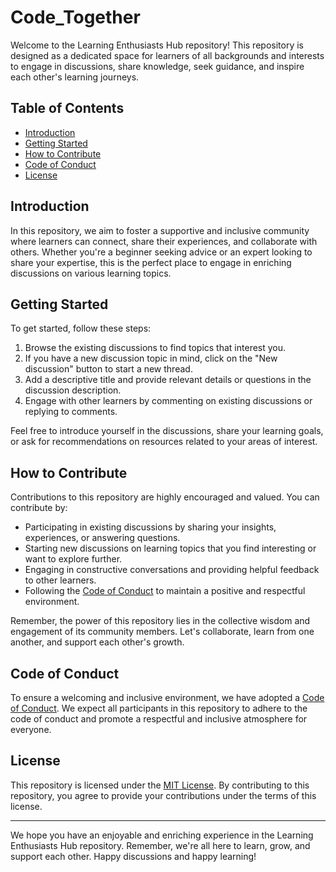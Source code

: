 # Code_Together

Welcome to the Learning Enthusiasts Hub repository! This repository is designed as a dedicated space for learners of all backgrounds and interests to engage in discussions, share knowledge, seek guidance, and inspire each other's learning journeys.

## Table of Contents

- [Introduction](#introduction)
- [Getting Started](#getting-started)
- [How to Contribute](#how-to-contribute)
- [Code of Conduct](#code-of-conduct)
- [License](#license)

## Introduction

In this repository, we aim to foster a supportive and inclusive community where learners can connect, share their experiences, and collaborate with others. Whether you're a beginner seeking advice or an expert looking to share your expertise, this is the perfect place to engage in enriching discussions on various learning topics.

## Getting Started

To get started, follow these steps:

1. Browse the existing discussions to find topics that interest you.
2. If you have a new discussion topic in mind, click on the "New discussion" button to start a new thread.
3. Add a descriptive title and provide relevant details or questions in the discussion description.
4. Engage with other learners by commenting on existing discussions or replying to comments.

Feel free to introduce yourself in the discussions, share your learning goals, or ask for recommendations on resources related to your areas of interest.

## How to Contribute

Contributions to this repository are highly encouraged and valued. You can contribute by:

- Participating in existing discussions by sharing your insights, experiences, or answering questions.
- Starting new discussions on learning topics that you find interesting or want to explore further.
- Engaging in constructive conversations and providing helpful feedback to other learners.
- Following the [Code of Conduct](#code-of-conduct) to maintain a positive and respectful environment.

Remember, the power of this repository lies in the collective wisdom and engagement of its community members. Let's collaborate, learn from one another, and support each other's growth.

## Code of Conduct

To ensure a welcoming and inclusive environment, we have adopted a [Code of Conduct](CODE_OF_CONDUCT.md). We expect all participants in this repository to adhere to the code of conduct and promote a respectful and inclusive atmosphere for everyone.

## License

This repository is licensed under the [MIT License](LICENSE). By contributing to this repository, you agree to provide your contributions under the terms of this license.

---

We hope you have an enjoyable and enriching experience in the Learning Enthusiasts Hub repository. Remember, we're all here to learn, grow, and support each other. Happy discussions and happy learning!
